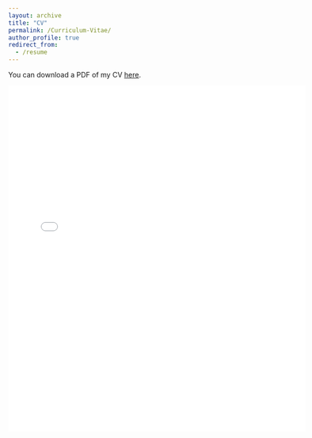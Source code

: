```yaml
---
layout: archive
title: "CV"
permalink: /Curriculum-Vitae/
author_profile: true
redirect_from:
  - /resume
---
```


You can download a PDF of my CV [here](http://yalequan.github.io/files/Yale_Quan_CV.pdf).

<embed src="{{ site.baseurl }}/files/Yale_Quan_CV.pdf" width="600" height="700" type='application/pdf'> 